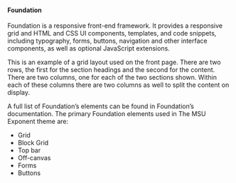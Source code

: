 <style>
	.code {
		font-size: 14;
		font-family: courier;
	}
</style>

<h4>Foundation</h4>

Foundation is a responsive front-end framework. It provides a responsive grid and HTML and CSS UI components, templates, and code snippets, including typography, forms, buttons, navigation and other interface components, as well as optional JavaScript extensions.

This is an example of a grid layout used on the front page. There are two rows, the first for the section headings and the second for the content. There are two columns, one for each of the two sections shown. Within each of these columns there are two columns as well to split the content on display.

A full list of Foundation’s elements can be found in Foundation’s documentation. The primary Foundation elements used in The MSU Exponent theme are:

<ul>
	<li>Grid</li>
	<li>Block Grid</li>
	<li>Top bar</li>
	<li>Off-canvas</li>
	<li>Forms</li>
	<li>Buttons</li>
</ul>
